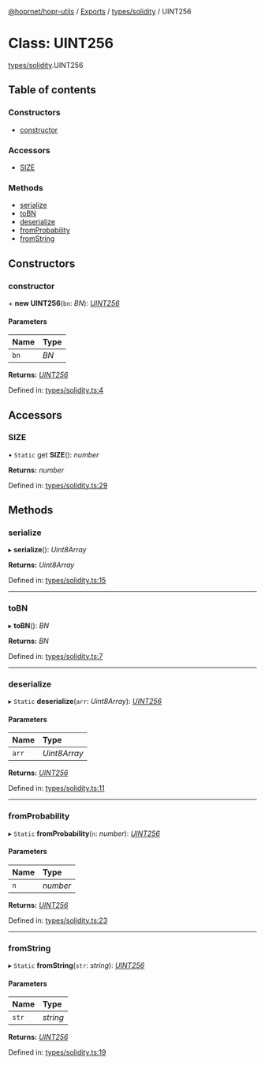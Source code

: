 [@hoprnet/hopr-utils](../README.md) / [Exports](../modules.md) / [types/solidity](../modules/types_solidity.md) / UINT256

# Class: UINT256

[types/solidity](../modules/types_solidity.md).UINT256

## Table of contents

### Constructors

- [constructor](types_solidity.uint256.md#constructor)

### Accessors

- [SIZE](types_solidity.uint256.md#size)

### Methods

- [serialize](types_solidity.uint256.md#serialize)
- [toBN](types_solidity.uint256.md#tobn)
- [deserialize](types_solidity.uint256.md#deserialize)
- [fromProbability](types_solidity.uint256.md#fromprobability)
- [fromString](types_solidity.uint256.md#fromstring)

## Constructors

### constructor

\+ **new UINT256**(`bn`: *BN*): [*UINT256*](types_solidity.uint256.md)

#### Parameters

| Name | Type |
| :------ | :------ |
| `bn` | *BN* |

**Returns:** [*UINT256*](types_solidity.uint256.md)

Defined in: [types/solidity.ts:4](https://github.com/hoprnet/hoprnet/blob/448a47a/packages/utils/src/types/solidity.ts#L4)

## Accessors

### SIZE

• `Static` get **SIZE**(): *number*

**Returns:** *number*

Defined in: [types/solidity.ts:29](https://github.com/hoprnet/hoprnet/blob/448a47a/packages/utils/src/types/solidity.ts#L29)

## Methods

### serialize

▸ **serialize**(): *Uint8Array*

**Returns:** *Uint8Array*

Defined in: [types/solidity.ts:15](https://github.com/hoprnet/hoprnet/blob/448a47a/packages/utils/src/types/solidity.ts#L15)

___

### toBN

▸ **toBN**(): *BN*

**Returns:** *BN*

Defined in: [types/solidity.ts:7](https://github.com/hoprnet/hoprnet/blob/448a47a/packages/utils/src/types/solidity.ts#L7)

___

### deserialize

▸ `Static` **deserialize**(`arr`: *Uint8Array*): [*UINT256*](types_solidity.uint256.md)

#### Parameters

| Name | Type |
| :------ | :------ |
| `arr` | *Uint8Array* |

**Returns:** [*UINT256*](types_solidity.uint256.md)

Defined in: [types/solidity.ts:11](https://github.com/hoprnet/hoprnet/blob/448a47a/packages/utils/src/types/solidity.ts#L11)

___

### fromProbability

▸ `Static` **fromProbability**(`n`: *number*): [*UINT256*](types_solidity.uint256.md)

#### Parameters

| Name | Type |
| :------ | :------ |
| `n` | *number* |

**Returns:** [*UINT256*](types_solidity.uint256.md)

Defined in: [types/solidity.ts:23](https://github.com/hoprnet/hoprnet/blob/448a47a/packages/utils/src/types/solidity.ts#L23)

___

### fromString

▸ `Static` **fromString**(`str`: *string*): [*UINT256*](types_solidity.uint256.md)

#### Parameters

| Name | Type |
| :------ | :------ |
| `str` | *string* |

**Returns:** [*UINT256*](types_solidity.uint256.md)

Defined in: [types/solidity.ts:19](https://github.com/hoprnet/hoprnet/blob/448a47a/packages/utils/src/types/solidity.ts#L19)
